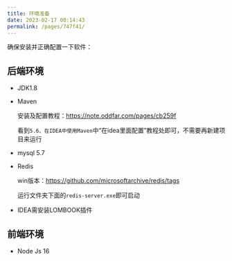```yaml
---
title: 环境准备
date: 2023-02-17 00:14:43
permalink: /pages/747f41/
---
```


确保安装并正确配置一下软件：

## 后端环境

- JDK1.8

- Maven

  安装及配置教程：<https://note.oddfar.com/pages/cb259f>

  看到`5.6、在IDEA中使用Maven`中“在idea里面配置”教程处即可，不需要再新建项目来运行
  
- mysql 5.7

- Redis

  win版本：<https://github.com/microsoftarchive/redis/tags>

  运行文件夹下面的`redis-server.exe`即可启动

- IDEA需安装LOMBOOK插件

## 前端环境

- Node Js 16

